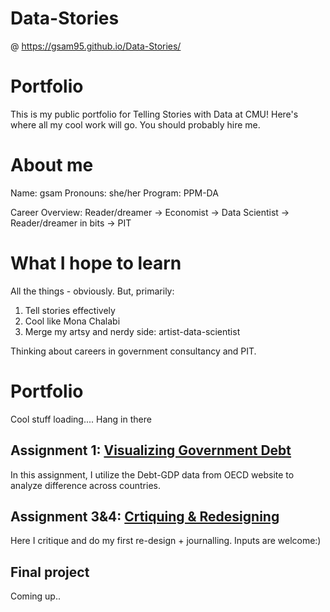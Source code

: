 # Data-Stories

@ https://gsam95.github.io/Data-Stories/

# Portfolio
This is my public portfolio for Telling Stories with Data at CMU!  Here's where all my cool work will go.  You should probably hire me. 

# About me
Name: gsam
Pronouns: she/her
Program: PPM-DA

Career Overview: Reader/dreamer -> Economist -> Data Scientist -> Reader/dreamer in bits -> PIT

# What I hope to learn
All the things - obviously. But, primarily: 

1. Tell stories effectively
2. Cool like Mona Chalabi
3. Merge my artsy and nerdy side: artist-data-scientist

Thinking about careers in government consultancy and PIT.

# Portfolio
Cool stuff loading....
Hang in there

## Assignment 1: [Visualizing Government Debt](visualizing-government-debt)
In this assignment, I utilize the Debt-GDP data from OECD website to analyze difference across countries.
   

## Assignment 3&4: [Crtiquing & Redesigning](critique-&-redesign)
Here I critique and do my first re-design +  journalling. Inputs are welcome:)

## Final project
Coming up..


